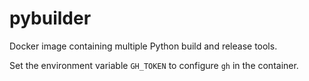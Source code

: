 # pybuilder

Docker image containing multiple Python build and release tools.

Set the environment variable `GH_TOKEN` to configure `gh` in the container.
